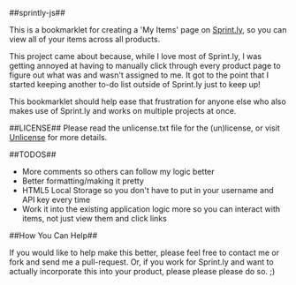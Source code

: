 ##sprintly-js##

This is a bookmarklet for creating a 'My Items' page on [Sprint.ly](http://sprint.ly), so you can view all of your items across all products.

This project came about because, while I love most of Sprint.ly, I was getting annoyed at having to manually click through every product page to figure out what was and wasn't assigned to me. It got to the point that I started keeping another to-do list outside of Sprint.ly just to keep up!

This bookmarklet should help ease that frustration for anyone else who also makes use of Sprint.ly and works on multiple projects at once.

##LICENSE##
Please read the unlicense.txt file for the (un)license, or visit [Unlicense](http://unlicense.org) for more details.

##TODOS##
* More comments so others can follow my logic better
* Better formatting/making it pretty
* HTML5 Local Storage so you don't have to put in your username and API key every time
* Work it into the existing application logic more so you can interact with items, not just view them and click links

##How You Can Help##

If you would like to help make this better, please feel free to contact me or fork and send me a pull-request. Or, if you work for Sprint.ly and want to actually incorporate this into your product, please please please do so. ;)